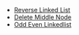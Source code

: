 * [Reverse Linked List](./md/reverse_linked_list.md)
* [Delete Middle Node](./md/delete_middle_node.md)
* [Odd Even Linkedlist](./md/odd_even_linkedlist.md)
